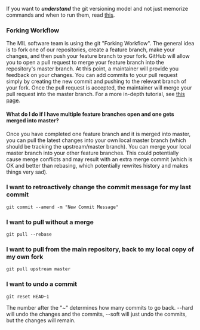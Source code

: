 If you want to _**understand**_ the git versioning model and not just memorize commands and when to run them, read [this](https://www.sbf5.com/~cduan/technical/git/).

### Forking Workflow

The MIL software team is using the git "Forking Workflow". The general idea is to fork one of our repositories, create a feature branch, make your changes, and then push your feature branch to your fork. GitHub will allow you to open a pull request to merge your feature branch into the repository's master branch. At this point, a maintainer will provide you feedback on your changes. You can add commits to your pull request simply by creating the new commit and pushing to the relevant branch of your fork. Once the pull request is accepted, the maintainer will merge your pull request into the master branch. For a more in-depth tutorial, see [this page](https://www.atlassian.com/git/tutorials/comparing-workflows/forking-workflow).

#### What do I do if I have multiple feature branches open and one gets merged into master? 

Once you have completed one feature branch and it is merged into master, you can pull the latest changes into your own local master branch (which should be tracking the upstream/master branch). You can merge your local master branch into your other feature branches. This could potentially cause merge conflicts and may result with an extra merge commit (which is OK and better than rebasing, which potentially rewrites history and makes things very sad). 

### I want to retroactively change the commit message for my last commit

    git commit --amend -m "New Commit Message"

### I want to pull without a merge
    git pull --rebase

### I want to pull from the main repository, back to my local copy of my own fork
    git pull upstream master

### I want to undo a commit
    git reset HEAD~1

The number after the "~" determines how many commits to go back. --hard will undo the changes and the commits, --soft will just undo the commits, but the changes will remain.